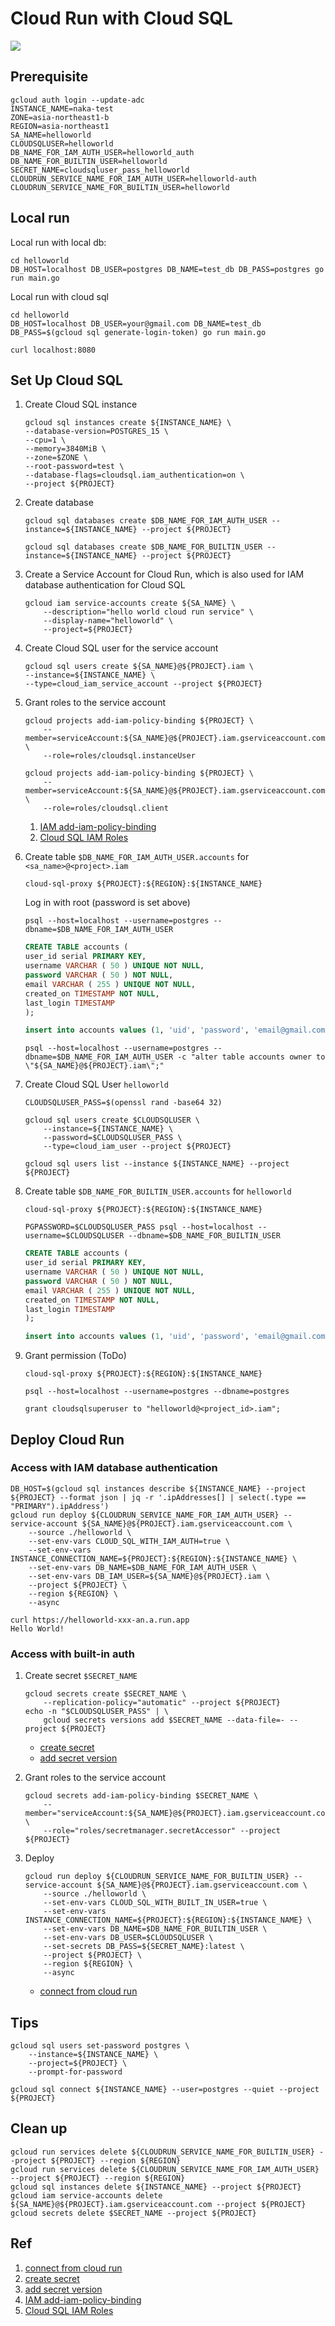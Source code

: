 # Cloud Run with Cloud SQL

![](diagram.drawio.svg)

## Prerequisite

```
gcloud auth login --update-adc
INSTANCE_NAME=naka-test
ZONE=asia-northeast1-b
REGION=asia-northeast1
SA_NAME=helloworld
CLOUDSQLUSER=helloworld
DB_NAME_FOR_IAM_AUTH_USER=helloworld_auth
DB_NAME_FOR_BUILTIN_USER=helloworld
SECRET_NAME=cloudsqluser_pass_helloworld
CLOUDRUN_SERVICE_NAME_FOR_IAM_AUTH_USER=helloworld-auth
CLOUDRUN_SERVICE_NAME_FOR_BUILTIN_USER=helloworld
```

## Local run

Local run with local db:

```
cd helloworld
DB_HOST=localhost DB_USER=postgres DB_NAME=test_db DB_PASS=postgres go run main.go
```

Local run with cloud sql

```
cd helloworld
DB_HOST=localhost DB_USER=your@gmail.com DB_NAME=test_db DB_PASS=$(gcloud sql generate-login-token) go run main.go
```

```
curl localhost:8080
```

## Set Up Cloud SQL

1. Create Cloud SQL instance

    ```
    gcloud sql instances create ${INSTANCE_NAME} \
    --database-version=POSTGRES_15 \
    --cpu=1 \
    --memory=3840MiB \
    --zone=$ZONE \
    --root-password=test \
    --database-flags=cloudsql.iam_authentication=on \
    --project ${PROJECT}
    ```

1. Create database

    ```
    gcloud sql databases create $DB_NAME_FOR_IAM_AUTH_USER --instance=${INSTANCE_NAME} --project ${PROJECT}
    ```

    ```
    gcloud sql databases create $DB_NAME_FOR_BUILTIN_USER --instance=${INSTANCE_NAME} --project ${PROJECT}
    ```

1. Create a Service Account for Cloud Run, which is also used for IAM database authentication for Cloud SQL
    ```
    gcloud iam service-accounts create ${SA_NAME} \
        --description="hello world cloud run service" \
        --display-name="helloworld" \
        --project=${PROJECT}
    ```

1. Create Cloud SQL user for the service account

    ```
    gcloud sql users create ${SA_NAME}@${PROJECT}.iam \
    --instance=${INSTANCE_NAME} \
    --type=cloud_iam_service_account --project ${PROJECT}
    ```
1. Grant roles to the service account

    ```
    gcloud projects add-iam-policy-binding ${PROJECT} \
        --member=serviceAccount:${SA_NAME}@${PROJECT}.iam.gserviceaccount.com \
        --role=roles/cloudsql.instanceUser
    ```
    ```
    gcloud projects add-iam-policy-binding ${PROJECT} \
        --member=serviceAccount:${SA_NAME}@${PROJECT}.iam.gserviceaccount.com \
        --role=roles/cloudsql.client
    ```

    1. [IAM add-iam-policy-binding](https://cloud.google.com/sdk/gcloud/reference/projects/add-iam-policy-binding)
    1. [Cloud SQL IAM Roles](https://cloud.google.com/sql/docs/postgres/iam-roles)

1. Create table `$DB_NAME_FOR_IAM_AUTH_USER.accounts` for `<sa_name>@<project>.iam`

    ```
    cloud-sql-proxy ${PROJECT}:${REGION}:${INSTANCE_NAME}
    ```

    Log in with root (password is set above)

    ```
    psql --host=localhost --username=postgres --dbname=$DB_NAME_FOR_IAM_AUTH_USER
    ```

    ```sql
    CREATE TABLE accounts (
    user_id serial PRIMARY KEY,
    username VARCHAR ( 50 ) UNIQUE NOT NULL,
    password VARCHAR ( 50 ) NOT NULL,
    email VARCHAR ( 255 ) UNIQUE NOT NULL,
    created_on TIMESTAMP NOT NULL,
    last_login TIMESTAMP
    );
    ```

    ```sql
    insert into accounts values (1, 'uid', 'password', 'email@gmail.com', '2023-07-12 00:00:00', '2023-07-12 00:01:00');
    ```

    ```
    psql --host=localhost --username=postgres --dbname=$DB_NAME_FOR_IAM_AUTH_USER -c "alter table accounts owner to \"${SA_NAME}@${PROJECT}.iam\";"
    ```

1. Create Cloud SQL User `helloworld`
    ```
    CLOUDSQLUSER_PASS=$(openssl rand -base64 32)
    ```

    ```
    gcloud sql users create $CLOUDSQLUSER \
        --instance=${INSTANCE_NAME} \
        --password=$CLOUDSQLUSER_PASS \
        --type=cloud_iam_user --project ${PROJECT}
    ```

    ```
    gcloud sql users list --instance ${INSTANCE_NAME} --project ${PROJECT}
    ```
1. Create table `$DB_NAME_FOR_BUILTIN_USER.accounts` for `helloworld`

    ```
    cloud-sql-proxy ${PROJECT}:${REGION}:${INSTANCE_NAME}
    ```

    ```
    PGPASSWORD=$CLOUDSQLUSER_PASS psql --host=localhost --username=$CLOUDSQLUSER --dbname=$DB_NAME_FOR_BUILTIN_USER
    ```

    ```sql
    CREATE TABLE accounts (
    user_id serial PRIMARY KEY,
    username VARCHAR ( 50 ) UNIQUE NOT NULL,
    password VARCHAR ( 50 ) NOT NULL,
    email VARCHAR ( 255 ) UNIQUE NOT NULL,
    created_on TIMESTAMP NOT NULL,
    last_login TIMESTAMP
    );
    ```

    ```sql
    insert into accounts values (1, 'uid', 'password', 'email@gmail.com', '2023-07-12 00:00:00', '2023-07-12 00:01:00');
    ```

1. Grant permission (ToDo)
    ```
    cloud-sql-proxy ${PROJECT}:${REGION}:${INSTANCE_NAME}
    ```

    ```
    psql --host=localhost --username=postgres --dbname=postgres
    ```

    ```
    grant cloudsqlsuperuser to "helloworld@<project_id>.iam";
    ```

## Deploy Cloud Run


### Access with IAM database authentication

```
DB_HOST=$(gcloud sql instances describe ${INSTANCE_NAME} --project ${PROJECT} --format json | jq -r '.ipAddresses[] | select(.type == "PRIMARY").ipAddress')
gcloud run deploy ${CLOUDRUN_SERVICE_NAME_FOR_IAM_AUTH_USER} --service-account ${SA_NAME}@${PROJECT}.iam.gserviceaccount.com \
    --source ./helloworld \
    --set-env-vars CLOUD_SQL_WITH_IAM_AUTH=true \
    --set-env-vars INSTANCE_CONNECTION_NAME=${PROJECT}:${REGION}:${INSTANCE_NAME} \
    --set-env-vars DB_NAME=$DB_NAME_FOR_IAM_AUTH_USER \
    --set-env-vars DB_IAM_USER=${SA_NAME}@${PROJECT}.iam \
    --project ${PROJECT} \
    --region ${REGION} \
    --async
```

```
curl https://helloworld-xxx-an.a.run.app
Hello World!
```

### Access with built-in auth

1. Create secret `$SECRET_NAME`

    ```
    gcloud secrets create $SECRET_NAME \
        --replication-policy="automatic" --project ${PROJECT}
    echo -n "$CLOUDSQLUSER_PASS" | \
        gcloud secrets versions add $SECRET_NAME --data-file=- --project ${PROJECT}
    ```

    - [create secret](https://cloud.google.com/secret-manager/docs/creating-and-accessing-secrets#secretmanager-create-secret-gcloud)
    - [add secret version](https://cloud.google.com/secret-manager/docs/add-secret-version)

1. Grant roles to the service account

    ```
    gcloud secrets add-iam-policy-binding $SECRET_NAME \
        --member="serviceAccount:${SA_NAME}@${PROJECT}.iam.gserviceaccount.com" \
        --role="roles/secretmanager.secretAccessor" --project ${PROJECT}
    ```

1. Deploy
    ```
    gcloud run deploy ${CLOUDRUN_SERVICE_NAME_FOR_BUILTIN_USER} --service-account ${SA_NAME}@${PROJECT}.iam.gserviceaccount.com \
        --source ./helloworld \
        --set-env-vars CLOUD_SQL_WITH_BUILT_IN_USER=true \
        --set-env-vars INSTANCE_CONNECTION_NAME=${PROJECT}:${REGION}:${INSTANCE_NAME} \
        --set-env-vars DB_NAME=$DB_NAME_FOR_BUILTIN_USER \
        --set-env-vars DB_USER=$CLOUDSQLUSER \
        --set-secrets DB_PASS=${SECRET_NAME}:latest \
        --project ${PROJECT} \
        --region ${REGION} \
        --async
    ```

    - [connect from cloud run](https://cloud.google.com/sql/docs/postgres/connect-run)

## Tips

```
gcloud sql users set-password postgres \
    --instance=${INSTANCE_NAME} \
    --project=${PROJECT} \
    --prompt-for-password
```

```
gcloud sql connect ${INSTANCE_NAME} --user=postgres --quiet --project ${PROJECT}
```

## Clean up

```
gcloud run services delete ${CLOUDRUN_SERVICE_NAME_FOR_BUILTIN_USER} --project ${PROJECT} --region ${REGION}
gcloud run services delete ${CLOUDRUN_SERVICE_NAME_FOR_IAM_AUTH_USER} --project ${PROJECT} --region ${REGION}
gcloud sql instances delete ${INSTANCE_NAME} --project ${PROJECT}
gcloud iam service-accounts delete ${SA_NAME}@${PROJECT}.iam.gserviceaccount.com --project ${PROJECT}
gcloud secrets delete $SECRET_NAME --project ${PROJECT}
```

## Ref

1. [connect from cloud run](https://cloud.google.com/sql/docs/postgres/connect-run)
1. [create secret](https://cloud.google.com/secret-manager/docs/creating-and-accessing-secrets#secretmanager-create-secret-gcloud)
1. [add secret version](https://cloud.google.com/secret-manager/docs/add-secret-version)
1. [IAM add-iam-policy-binding](https://cloud.google.com/sdk/gcloud/reference/projects/add-iam-policy-binding)
1. [Cloud SQL IAM Roles](https://cloud.google.com/sql/docs/postgres/iam-roles)
